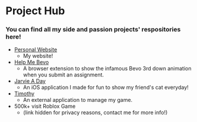 # Project Hub
### You can find all my side and passion projects' respositories here!

- [Personal Website](https://github.com/arjohnsonn/arjohnsonn.github.io)<br />
  - My website!
- [Help Me Bevo](https://github.com/arjohnsonn/Help-Me-Bevo)<br />
  - A browser extension to show the infamous Bevo 3rd down animation when you submit an assignment.
- [Jarvie A Day](https://github.com/arjohnsonn/Jarvie-A-Day)<br />
  - An iOS application I made for fun to show my friend's cat everyday!
- [Timothy](https://github.com/arjohnsonn/Timothy)
  - An external application to manage my game. 
- 500k+ visit Roblox Game
  - (link hidden for privacy reasons, contact me for more info!)

